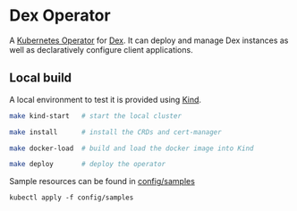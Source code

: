 # Dex Operator

A [Kubernetes Operator] for [Dex]. It can deploy and manage Dex instances as well as
declaratively configure client applications.

## Local build

A local environment to test it is provided using [Kind].

```bash
make kind-start   # start the local cluster

make install      # install the CRDs and cert-manager

make docker-load  # build and load the docker image into Kind

make deploy       # deploy the operator
```

Sample resources can be found in [config/samples](./config/samples)

`kubectl apply -f config/samples`

[Kubernetes Operator]: https://kubernetes.io/docs/concepts/extend-kubernetes/operator/
[Dex]: https://dexidp.io
[Kind]: https://kind.sigs.k8s.io/
